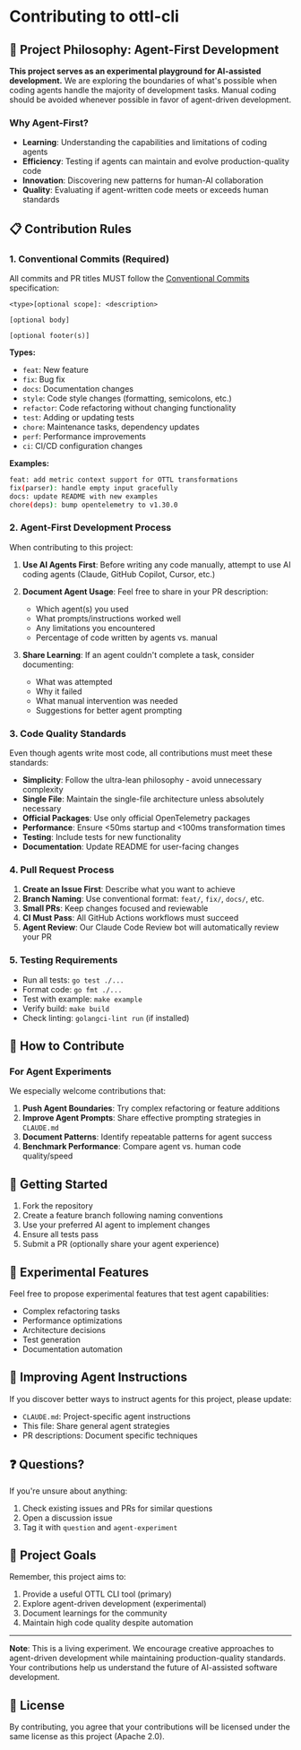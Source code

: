 # Contributing to ottl-cli

## 🤖 Project Philosophy: Agent-First Development

**This project serves as an experimental playground for AI-assisted development.** We are exploring the
boundaries of what's possible when coding agents handle the majority of development tasks. Manual coding
should be avoided whenever possible in favor of agent-driven development.

### Why Agent-First?

- **Learning**: Understanding the capabilities and limitations of coding agents
- **Efficiency**: Testing if agents can maintain and evolve production-quality code
- **Innovation**: Discovering new patterns for human-AI collaboration
- **Quality**: Evaluating if agent-written code meets or exceeds human standards

## 📋 Contribution Rules

### 1. Conventional Commits (Required)

All commits and PR titles MUST follow the
[Conventional Commits](https://www.conventionalcommits.org/) specification:

```text
<type>[optional scope]: <description>

[optional body]

[optional footer(s)]
```

**Types:**

- `feat`: New feature
- `fix`: Bug fix
- `docs`: Documentation changes
- `style`: Code style changes (formatting, semicolons, etc.)
- `refactor`: Code refactoring without changing functionality
- `test`: Adding or updating tests
- `chore`: Maintenance tasks, dependency updates
- `perf`: Performance improvements
- `ci`: CI/CD configuration changes

**Examples:**

```bash
feat: add metric context support for OTTL transformations
fix(parser): handle empty input gracefully
docs: update README with new examples
chore(deps): bump opentelemetry to v1.30.0
```

### 2. Agent-First Development Process

When contributing to this project:

1. **Use AI Agents First**: Before writing any code manually, attempt to use AI coding agents
   (Claude, GitHub Copilot, Cursor, etc.)

2. **Document Agent Usage**: Feel free to share in your PR description:
   - Which agent(s) you used
   - What prompts/instructions worked well
   - Any limitations you encountered
   - Percentage of code written by agents vs. manual

3. **Share Learning**: If an agent couldn't complete a task, consider documenting:
   - What was attempted
   - Why it failed
   - What manual intervention was needed
   - Suggestions for better agent prompting

### 3. Code Quality Standards

Even though agents write most code, all contributions must meet these standards:

- **Simplicity**: Follow the ultra-lean philosophy - avoid unnecessary complexity
- **Single File**: Maintain the single-file architecture unless absolutely necessary
- **Official Packages**: Use only official OpenTelemetry packages
- **Performance**: Ensure <50ms startup and <100ms transformation times
- **Testing**: Include tests for new functionality
- **Documentation**: Update README for user-facing changes

### 4. Pull Request Process

1. **Create an Issue First**: Describe what you want to achieve
2. **Branch Naming**: Use conventional format: `feat/`, `fix/`, `docs/`, etc.
3. **Small PRs**: Keep changes focused and reviewable
4. **CI Must Pass**: All GitHub Actions workflows must succeed
5. **Agent Review**: Our Claude Code Review bot will automatically review your PR

### 5. Testing Requirements

- Run all tests: `go test ./...`
- Format code: `go fmt ./...`
- Test with example: `make example`
- Verify build: `make build`
- Check linting: `golangci-lint run` (if installed)

## 🤝 How to Contribute

### For Agent Experiments

We especially welcome contributions that:

1. **Push Agent Boundaries**: Try complex refactoring or feature additions
2. **Improve Agent Prompts**: Share effective prompting strategies in `CLAUDE.md`
3. **Document Patterns**: Identify repeatable patterns for agent success
4. **Benchmark Performance**: Compare agent vs. human code quality/speed

## 🚀 Getting Started

1. Fork the repository
2. Create a feature branch following naming conventions
3. Use your preferred AI agent to implement changes
4. Ensure all tests pass
5. Submit a PR (optionally share your agent experience)

## 🔬 Experimental Features

Feel free to propose experimental features that test agent capabilities:

- Complex refactoring tasks
- Performance optimizations
- Architecture decisions
- Test generation
- Documentation automation

## 📝 Improving Agent Instructions

If you discover better ways to instruct agents for this project, please update:

- `CLAUDE.md`: Project-specific agent instructions
- This file: Share general agent strategies
- PR descriptions: Document specific techniques

## ❓ Questions?

If you're unsure about anything:

1. Check existing issues and PRs for similar questions
2. Open a discussion issue
3. Tag it with `question` and `agent-experiment`

## 🎯 Project Goals

Remember, this project aims to:

1. Provide a useful OTTL CLI tool (primary)
2. Explore agent-driven development (experimental)
3. Document learnings for the community
4. Maintain high code quality despite automation

---

**Note**: This is a living experiment. We encourage creative approaches to agent-driven development
while maintaining production-quality standards. Your contributions help us understand the future of
AI-assisted software development.

## 📜 License

By contributing, you agree that your contributions will be licensed under the same license as this
project (Apache 2.0).
